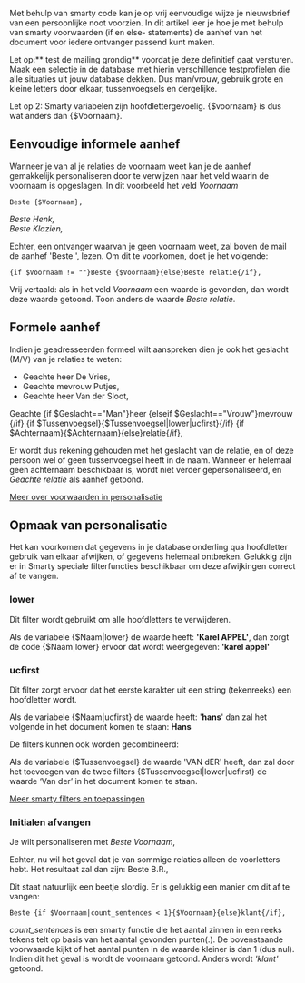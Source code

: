 Met behulp van smarty code kan je op vrij eenvoudige wijze je
nieuwsbrief van een persoonlijke noot voorzien. In dit artikel leer je
hoe je met behulp van smarty voorwaarden (if en else- statements) de
aanhef van het document voor iedere ontvanger passend kunt maken.

Let op:** test de mailing grondig** voordat je deze definitief gaat
versturen. Maak een selectie in de database met hierin verschillende
testprofielen die alle situaties uit jouw database dekken. Dus
man/vrouw, gebruik grote en kleine letters door elkaar, tussenvoegsels
en dergelijke.

Let op 2: Smarty variabelen zijn hoofdlettergevoelig. {\$voornaam} is
dus wat anders dan {\$Voornaam}.

Eenvoudige informele aanhef
---------------------------

Wanneer je van al je relaties de voornaam weet kan je de aanhef
gemakkelijk personaliseren door te verwijzen naar het veld waarin de
voornaam is opgeslagen. In dit voorbeeld het veld *Voornaam*

`Beste {$Voornaam},`

*Beste Henk,*\
 *Beste Klazien,*

Echter, een ontvanger waarvan je geen voornaam weet, zal boven de mail
de aanhef 'Beste ', lezen. Om dit te voorkomen, doet je het volgende:

`{if $Voornaam != ""}Beste {$Voornaam}{else}Beste relatie{/if},`

Vrij vertaald: als in het veld *Voornaam* een waarde is gevonden, dan
wordt deze waarde getoond. Toon anders de waarde *Beste relatie*.

Formele aanhef
--------------

Indien je geadresseerden formeel wilt aanspreken dien je ook het
geslacht (M/V) van je relaties te weten:

-   Geachte heer De Vries,
-   Geachte mevrouw Putjes,
-   Geachte heer Van der Sloot,

Geachte {if \$Geslacht=="Man"}heer {elseif \$Geslacht=="Vrouw"}mevrouw
{/if} {if \$Tussenvoegsel}{\$Tussenvoegsel|lower|ucfirst}{/if} {if
\$Achternaam}{\$Achternaam}{else}relatie{/if},

Er wordt dus rekening gehouden met het geslacht van de relatie, en of
deze persoon wel of geen tussenvoegsel heeft in de naam. Wanneer er
helemaal geen achternaam beschikbaar is, wordt niet verder
gepersonaliseerd, en *Geachte relatie* als aanhef getoond.

[Meer over voorwaarden in
personalisatie](./personalisatie-uit-een-profiel-of-subprofiel.md "Personalisatie uit een profiel of subprofiel")

Opmaak van personalisatie
-------------------------

Het kan voorkomen dat gegevens in je database onderling qua hoofdletter
gebruik van elkaar afwijken, of gegevens helemaal ontbreken. Gelukkig
zijn er in Smarty speciale filterfuncties beschikbaar om deze
afwijkingen correct af te vangen.

### lower

Dit filter wordt gebruikt om alle hoofdletters te verwijderen.

Als de variabele {\$Naam|lower} de waarde heeft: **'Karel APPEL'**, dan
zorgt de code {\$Naam|lower} ervoor dat wordt weergegeven: **'karel
appel'**

### ucfirst

Dit filter zorgt ervoor dat het eerste karakter uit een string
(tekenreeks) een hoofdletter wordt.

Als de variabele {\$Naam|ucfirst} de waarde heeft: '**hans**' dan zal
het volgende in het document komen te staan: **Hans**

De filters kunnen ook worden gecombineerd:

Als de variabele {\$Tussenvoegsel} de waarde 'VAN dER' heeft, dan zal
door het toevoegen van de twee filters {\$Tussenvoegsel|lower|ucfirst}
de waarde ‘Van der’ in het document komen te staan.

[Meer smarty filters en
toepassingen](./opmaak-van-smarty-personalisatie-smarty-filters.md "Opmaak van smarty personalisatie (Smarty filters)")

### Initialen afvangen

Je wilt personaliseren met *Beste Voornaam*,

Echter, nu wil het geval dat je van sommige relaties alleen de
voorletters hebt. Het resultaat zal dan zijn: Beste B.R.,

Dit staat natuurlijk een beetje slordig. Er is gelukkig een manier om
dit af te vangen:

`Beste {if $Voornaam|count_sentences < 1}{$Voornaam}{else}klant{/if},`

*count\_sentences* is een smarty functie die het aantal zinnen in een
reeks tekens telt op basis van het aantal gevonden punten(.). De
bovenstaande voorwaarde kijkt of het aantal punten in de waarde kleiner
is dan 1 (dus nul). Indien dit het geval is wordt de voornaam getoond.
Anders wordt *'klant'* getoond.
